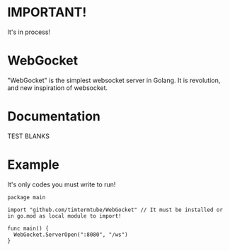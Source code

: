 # IMPORTANT!
It's in process!

# WebGocket
"WebGocket" is the simplest websocket server in Golang. It is revolution, and new inspiration of websocket.

# Documentation
TEST BLANKS

# Example
It's only codes you must write to run!
```golang
package main

import "github.com/timtermtube/WebGocket" // It must be installed or in go.mod as local module to import!

func main() {
  WebGocket.ServerOpen(":8080", "/ws")
}
```
